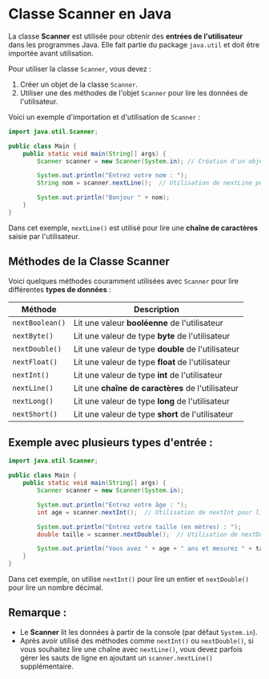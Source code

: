 # Classe Scanner en Java

La classe **Scanner** est utilisée pour obtenir des **entrées de l'utilisateur** dans les programmes Java. Elle fait partie du package `java.util` et doit être importée avant utilisation.

Pour utiliser la classe `Scanner`, vous devez :
1. Créer un objet de la classe `Scanner`.
2. Utiliser une des méthodes de l'objet `Scanner` pour lire les données de l'utilisateur.

Voici un exemple d'importation et d'utilisation de `Scanner` :

```java
import java.util.Scanner;

public class Main {
    public static void main(String[] args) {
        Scanner scanner = new Scanner(System.in); // Création d'un objet Scanner

        System.out.println("Entrez votre nom : ");
        String nom = scanner.nextLine();  // Utilisation de nextLine pour lire une chaîne

        System.out.println("Bonjour " + nom);
    }
}
```

Dans cet exemple, `nextLine()` est utilisé pour lire une **chaîne de caractères** saisie par l'utilisateur.

## Méthodes de la Classe Scanner

Voici quelques méthodes couramment utilisées avec `Scanner` pour lire différentes **types de données** :

| Méthode          | Description                                   |
|------------------|-----------------------------------------------|
| `nextBoolean()`  | Lit une valeur **booléenne** de l'utilisateur  |
| `nextByte()`     | Lit une valeur de type **byte** de l'utilisateur |
| `nextDouble()`   | Lit une valeur de type **double** de l'utilisateur |
| `nextFloat()`    | Lit une valeur de type **float** de l'utilisateur |
| `nextInt()`      | Lit une valeur de type **int** de l'utilisateur |
| `nextLine()`     | Lit une **chaîne de caractères** de l'utilisateur |
| `nextLong()`     | Lit une valeur de type **long** de l'utilisateur |
| `nextShort()`    | Lit une valeur de type **short** de l'utilisateur |

## Exemple avec plusieurs types d'entrée :

```java
import java.util.Scanner;

public class Main {
    public static void main(String[] args) {
        Scanner scanner = new Scanner(System.in);

        System.out.println("Entrez votre âge : ");
        int age = scanner.nextInt();  // Utilisation de nextInt pour lire un entier

        System.out.println("Entrez votre taille (en mètres) : ");
        double taille = scanner.nextDouble();  // Utilisation de nextDouble pour lire un nombre à virgule flottante

        System.out.println("Vous avez " + age + " ans et mesurez " + taille + " m.");
    }
}
```

Dans cet exemple, on utilise `nextInt()` pour lire un entier et `nextDouble()` pour lire un nombre décimal.

## Remarque :
- Le **Scanner** lit les données à partir de la console (par défaut `System.in`).
- Après avoir utilisé des méthodes comme `nextInt()` ou `nextDouble()`, si vous souhaitez lire une chaîne avec `nextLine()`, vous devez parfois gérer les sauts de ligne en ajoutant un `scanner.nextLine()` supplémentaire.
